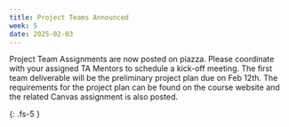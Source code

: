 ```yaml
---
title: Project Teams Announced 
week: 5
date: 2025-02-03
---
```

Project Team Assignments are now posted on piazza. Please coordinate with your assigned TA Mentors to schedule a kick-off meeting. The first team deliverable will be the preliminary project plan due on Feb 12th. The requirements for the project plan can be found on the course website and the related Canvas assignment is also posted. 

{: .fs-5 }
